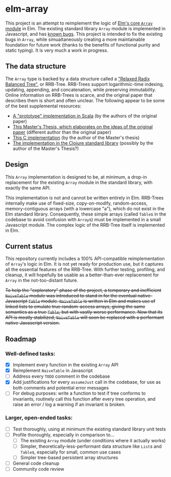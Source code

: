 # elm-array

This project is an attempt to reimplement the logic of [Elm's core `Array` module](http://package.elm-lang.org/packages/elm-lang/core/latest/Array) in Elm.  The existing standard library `Array` module is implemented in Javascript, and has [known bugs](https://github.com/elm-lang/core/issues?utf8=✓&q=is%3Aissue+is%3Aopen+arrays).  This project is intended to fix the existing bugs in `Array`, while simualtaneously creating a more maintainable foundation for future work (thanks to the benefits of functional purity and static typing).  It is very much a work in progress.

## The data structure

The `Array` type is backed by a data structure called a ["Relaxed Radix Balanced Tree"](http://infoscience.epfl.ch/record/169879/files/RMTrees.pdf), or RRB-Tree.  RRB-Trees support logarithmic-time indexing, updating, appending, and concatenation, while preserving immutability.  Online information on RRB-Trees is scarce, and the original paper that describes them is short and often unclear.  The following appear to be some of the best supplemental resources:

- [A "prototype" implementation in Scala](https://github.com/TiarkRompf/rrbtrees/blob/master/RRBVector.scala) (by the authors of the original paper)
- [This Master's Thesis, which elaborates on the ideas of the original paper](http://hypirion.com/thesis.pdf) (different author than the original paper)
- [This C implementation](https://github.com/hyPiRion/c-rrb) (by the author of the Master's thesis)
- [The implementation in the Clojure standard library](https://github.com/clojure/core.rrb-vector) (possibly by the author of the Master's Thesis?)

## Design

This `Array` implementation is designed to be, at minimum, a drop-in replacement for the existing `Array` module in the standard library, with exactly the same API.

This implementation is not and cannot be written entirely in Elm.  RRB-Trees internally make use of fixed-size, copy-on-modify, random-access, memory-contiguous arrays (with a lowercase "a"), which do not exist in the Elm standard library.   Consequently, these simple arrays (called `Table`s in the codebase to avoid confusion with `Array`s) must be implemented in a small Javascript module.  The complex logic of the RRB-Tree itself is implemented in Elm.

## Current status

This repository currently includes a 100% API-compatible reimplementation of `Array`'s logic in Elm.  It is not yet ready for production use, but it captures all the essential features of the RRB-Tree.  With further testing, profiling, and cleanup, it will hopefully be usable as a better-than-ever replacement for `Array` in the not-too-distant future.

~~To help the "exploratory" phase of the project, a temporary and inefficient `NaiveTable` module was introduced to stand in for the eventual native-Javascript `Table` module.  `NaiveTable` is written in Elm and makes use of linked lists to emulate true random-access arrays, giving the same semantics as a true `Table`, but with vastly worse performance.  Now that its API is mostly stabilized, `NaiveTable` will soon be replaced with a performant native-Javascript version.~~

## Roadmap

### Well-defined tasks:

- [X] Implement every function in the existing `Array` API
- [X] Reimplement `NaiveTable` in Javascript
- [ ] Address every `TODO` comment in the codebase
- [X] Add justifications for every `assumeJust` call in the codebase, for use as both comments and potential error messages
- [ ] For debug purposes: write a function to test if tree conforms to invariants, routinely call this function after every tree operation, and raise an error / log a warning if an invariant is broken.

### Larger, open-ended tasks:

- [ ] Test thoroughly, using at minimum the existing standard library unit tests
- [ ] Profile thoroughly, especially in comparison to...
    - [ ] The existing `Array` module (under conditions where it actually works)
    - [ ] Simpler, theoretically-less-performant data structure like `List`s and `Table`s, especially for small, common use cases
    - [ ] Simpler tree-based persistent array structures
- [ ] General code cleanup
- [ ] Community code review
